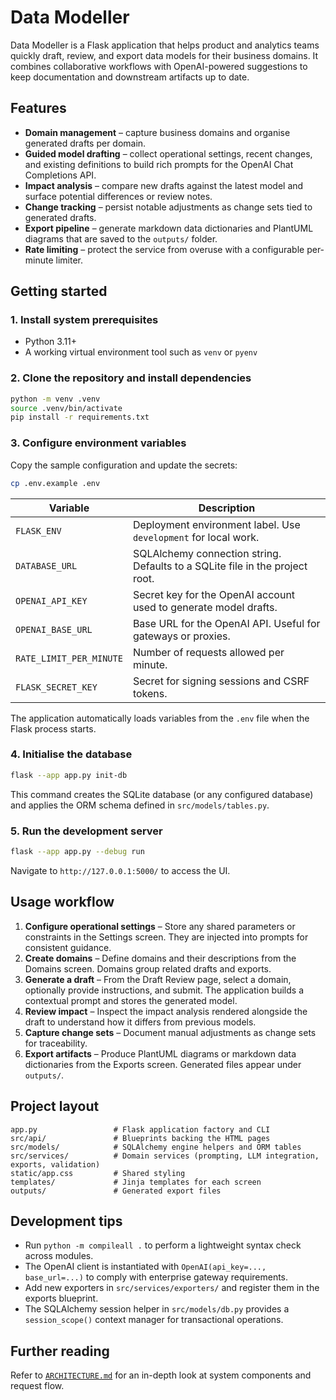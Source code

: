 # Data Modeller

Data Modeller is a Flask application that helps product and analytics teams quickly draft, review, and export data models for their business domains. It combines collaborative workflows with OpenAI-powered suggestions to keep documentation and downstream artifacts up to date.

## Features

- **Domain management** – capture business domains and organise generated drafts per domain.
- **Guided model drafting** – collect operational settings, recent changes, and existing definitions to build rich prompts for the OpenAI Chat Completions API.
- **Impact analysis** – compare new drafts against the latest model and surface potential differences or review notes.
- **Change tracking** – persist notable adjustments as change sets tied to generated drafts.
- **Export pipeline** – generate markdown data dictionaries and PlantUML diagrams that are saved to the `outputs/` folder.
- **Rate limiting** – protect the service from overuse with a configurable per-minute limiter.

## Getting started

### 1. Install system prerequisites

- Python 3.11+
- A working virtual environment tool such as `venv` or `pyenv`

### 2. Clone the repository and install dependencies

```bash
python -m venv .venv
source .venv/bin/activate
pip install -r requirements.txt
```

### 3. Configure environment variables

Copy the sample configuration and update the secrets:

```bash
cp .env.example .env
```

| Variable | Description |
| --- | --- |
| `FLASK_ENV` | Deployment environment label. Use `development` for local work. |
| `DATABASE_URL` | SQLAlchemy connection string. Defaults to a SQLite file in the project root. |
| `OPENAI_API_KEY` | Secret key for the OpenAI account used to generate model drafts. |
| `OPENAI_BASE_URL` | Base URL for the OpenAI API. Useful for gateways or proxies. |
| `RATE_LIMIT_PER_MINUTE` | Number of requests allowed per minute. |
| `FLASK_SECRET_KEY` | Secret for signing sessions and CSRF tokens. |

The application automatically loads variables from the `.env` file when the Flask process starts.

### 4. Initialise the database

```bash
flask --app app.py init-db
```

This command creates the SQLite database (or any configured database) and applies the ORM schema defined in `src/models/tables.py`.

### 5. Run the development server

```bash
flask --app app.py --debug run
```

Navigate to `http://127.0.0.1:5000/` to access the UI.

## Usage workflow

1. **Configure operational settings** – Store any shared parameters or constraints in the Settings screen. They are injected into prompts for consistent guidance.
2. **Create domains** – Define domains and their descriptions from the Domains screen. Domains group related drafts and exports.
3. **Generate a draft** – From the Draft Review page, select a domain, optionally provide instructions, and submit. The application builds a contextual prompt and stores the generated model.
4. **Review impact** – Inspect the impact analysis rendered alongside the draft to understand how it differs from previous models.
5. **Capture change sets** – Document manual adjustments as change sets for traceability.
6. **Export artifacts** – Produce PlantUML diagrams or markdown data dictionaries from the Exports screen. Generated files appear under `outputs/`.

## Project layout

```
app.py                 # Flask application factory and CLI
src/api/               # Blueprints backing the HTML pages
src/models/            # SQLAlchemy engine helpers and ORM tables
src/services/          # Domain services (prompting, LLM integration, exports, validation)
static/app.css         # Shared styling
templates/             # Jinja templates for each screen
outputs/               # Generated export files
```

## Development tips

- Run `python -m compileall .` to perform a lightweight syntax check across modules.
- The OpenAI client is instantiated with `OpenAI(api_key=..., base_url=...)` to comply with enterprise gateway requirements.
- Add new exporters in `src/services/exporters/` and register them in the exports blueprint.
- The SQLAlchemy session helper in `src/models/db.py` provides a `session_scope()` context manager for transactional operations.

## Further reading

Refer to [`ARCHITECTURE.md`](ARCHITECTURE.md) for an in-depth look at system components and request flow.
